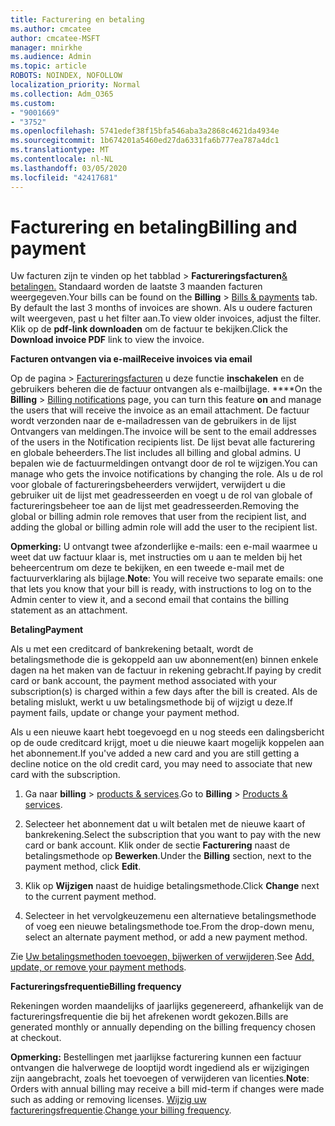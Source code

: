 ```yaml
---
title: Facturering en betaling
ms.author: cmcatee
author: cmcatee-MSFT
manager: mnirkhe
ms.audience: Admin
ms.topic: article
ROBOTS: NOINDEX, NOFOLLOW
localization_priority: Normal
ms.collection: Adm_O365
ms.custom:
- "9001669"
- "3752"
ms.openlocfilehash: 5741edef38f15bfa546aba3a2868c4621da4934e
ms.sourcegitcommit: 1b674201a5460ed27da6331fa6b777ea787a4dc1
ms.translationtype: MT
ms.contentlocale: nl-NL
ms.lasthandoff: 03/05/2020
ms.locfileid: "42417681"
---
```

# <a name="billing-and-payment"></a><span data-ttu-id="80877-102">Facturering en betaling</span><span class="sxs-lookup"><span data-stu-id="80877-102">Billing and payment</span></span>

<span data-ttu-id="80877-103">Uw facturen zijn te vinden op het tabblad >  **Factureringsfacturen**[& betalingen.](https://go.microsoft.com/fwlink/p/?linkid=848039)  Standaard worden de laatste 3 maanden facturen weergegeven.</span><span class="sxs-lookup"><span data-stu-id="80877-103">Your bills can be found on the **Billing** > [Bills & payments](https://go.microsoft.com/fwlink/p/?linkid=848039) tab.  By default the last 3 months of invoices are shown.</span></span>  <span data-ttu-id="80877-104">Als u oudere facturen wilt weergeven, past u het filter aan.</span><span class="sxs-lookup"><span data-stu-id="80877-104">To view older invoices, adjust the filter.</span></span>  <span data-ttu-id="80877-105">Klik op de **pdf-link downloaden** om de factuur te bekijken.</span><span class="sxs-lookup"><span data-stu-id="80877-105">Click the **Download invoice PDF** link to view the invoice.</span></span>

<span data-ttu-id="80877-106">**Facturen ontvangen via e-mail**</span><span class="sxs-lookup"><span data-stu-id="80877-106">**Receive invoices via email**</span></span>

<span data-ttu-id="80877-107">Op de pagina > [Factureringsfacturen](https://go.microsoft.com/fwlink/p/?linkid=853212) u deze functie **inschakelen** en de gebruikers beheren die de factuur ontvangen als e-mailbijlage. \*\*\*\*</span><span class="sxs-lookup"><span data-stu-id="80877-107">On the **Billing** > [Billing notifications](https://go.microsoft.com/fwlink/p/?linkid=853212) page, you can turn this feature **on** and manage the users that will receive the invoice as an email attachment.</span></span> <span data-ttu-id="80877-108">De factuur wordt verzonden naar de e-mailadressen van de gebruikers in de lijst Ontvangers van meldingen.</span><span class="sxs-lookup"><span data-stu-id="80877-108">The invoice will be sent to the email addresses of the users in the Notification recipients list.</span></span> <span data-ttu-id="80877-109">De lijst bevat alle facturering en globale beheerders.</span><span class="sxs-lookup"><span data-stu-id="80877-109">The list includes all billing and global admins.</span></span>  <span data-ttu-id="80877-110">U bepalen wie de factuurmeldingen ontvangt door de rol te wijzigen.</span><span class="sxs-lookup"><span data-stu-id="80877-110">You can manage who gets the invoice notifications by changing the role.</span></span>  <span data-ttu-id="80877-111">Als u de rol voor globale of factureringsbeheerders verwijdert, verwijdert u die gebruiker uit de lijst met geadresseerden en voegt u de rol van globale of factureringsbeheer toe aan de lijst met geadresseerden.</span><span class="sxs-lookup"><span data-stu-id="80877-111">Removing the global or billing admin role removes that user from the recipient list, and adding the global or billing admin role will add the user to the recipient list.</span></span>

<span data-ttu-id="80877-112">**Opmerking:** U ontvangt twee afzonderlijke e-mails: een e-mail waarmee u weet dat uw factuur klaar is, met instructies om u aan te melden bij het beheercentrum om deze te bekijken, en een tweede e-mail met de factuurverklaring als bijlage.</span><span class="sxs-lookup"><span data-stu-id="80877-112">**Note**: You will receive two separate emails: one that lets you know that your bill is ready, with instructions to log on to the Admin center to view it, and a second email that contains the billing statement as an attachment.</span></span>

<span data-ttu-id="80877-113">**Betaling**</span><span class="sxs-lookup"><span data-stu-id="80877-113">**Payment**</span></span>

<span data-ttu-id="80877-114">Als u met een creditcard of bankrekening betaalt, wordt de betalingsmethode die is gekoppeld aan uw abonnement(en) binnen enkele dagen na het maken van de factuur in rekening gebracht.</span><span class="sxs-lookup"><span data-stu-id="80877-114">If paying by credit card or bank account, the payment method associated with your subscription(s) is charged within a few days after the bill is created.</span></span>  <span data-ttu-id="80877-115">Als de betaling mislukt, werkt u uw betalingsmethode bij of wijzigt u deze.</span><span class="sxs-lookup"><span data-stu-id="80877-115">If payment fails, update or change your payment method.</span></span> 

<span data-ttu-id="80877-116">Als u een nieuwe kaart hebt toegevoegd en u nog steeds een dalingsbericht op de oude creditcard krijgt, moet u die nieuwe kaart mogelijk koppelen aan het abonnement.</span><span class="sxs-lookup"><span data-stu-id="80877-116">If you've added a new card and you are still getting a decline notice on the old credit card, you may need to associate that new card with the subscription.</span></span>

1. <span data-ttu-id="80877-117">Ga naar **billing** > [products & services](https://go.microsoft.com/fwlink/p/?linkid=842054).</span><span class="sxs-lookup"><span data-stu-id="80877-117">Go to **Billing** > [Products & services](https://go.microsoft.com/fwlink/p/?linkid=842054).</span></span>

2. <span data-ttu-id="80877-118">Selecteer het abonnement dat u wilt betalen met de nieuwe kaart of bankrekening.</span><span class="sxs-lookup"><span data-stu-id="80877-118">Select the subscription that you want to pay with the new card or bank account.</span></span> <span data-ttu-id="80877-119">Klik onder de sectie **Facturering** naast de betalingsmethode op **Bewerken**.</span><span class="sxs-lookup"><span data-stu-id="80877-119">Under the **Billing** section, next to the payment method, click **Edit**.</span></span>

3. <span data-ttu-id="80877-120">Klik op **Wijzigen** naast de huidige betalingsmethode.</span><span class="sxs-lookup"><span data-stu-id="80877-120">Click **Change** next to the current payment method.</span></span>

4. <span data-ttu-id="80877-121">Selecteer in het vervolgkeuzemenu een alternatieve betalingsmethode of voeg een nieuwe betalingsmethode toe.</span><span class="sxs-lookup"><span data-stu-id="80877-121">From the drop-down menu, select an alternate payment method, or add a new payment method.</span></span>

<span data-ttu-id="80877-122">Zie [Uw betalingsmethoden toevoegen, bijwerken of verwijderen](https://go.microsoft.com/fwlink/?linkid=2118133).</span><span class="sxs-lookup"><span data-stu-id="80877-122">See [Add, update, or remove your payment methods](https://go.microsoft.com/fwlink/?linkid=2118133).</span></span>

<span data-ttu-id="80877-123">**Factureringsfrequentie**</span><span class="sxs-lookup"><span data-stu-id="80877-123">**Billing frequency**</span></span>

<span data-ttu-id="80877-124">Rekeningen worden maandelijks of jaarlijks gegenereerd, afhankelijk van de factureringsfrequentie die bij het afrekenen wordt gekozen.</span><span class="sxs-lookup"><span data-stu-id="80877-124">Bills are generated monthly or annually depending on the billing frequency chosen at checkout.</span></span>  

<span data-ttu-id="80877-125">**Opmerking:** Bestellingen met jaarlijkse facturering kunnen een factuur ontvangen die halverwege de looptijd wordt ingediend als er wijzigingen zijn aangebracht, zoals het toevoegen of verwijderen van licenties.</span><span class="sxs-lookup"><span data-stu-id="80877-125">**Note**: Orders with annual billing may receive a bill mid-term if changes were made such as adding or removing licenses.</span></span>  <span data-ttu-id="80877-126">[Wijzig uw factureringsfrequentie](https://go.microsoft.com/fwlink/?linkid=2119148).</span><span class="sxs-lookup"><span data-stu-id="80877-126">[Change your billing frequency](https://go.microsoft.com/fwlink/?linkid=2119148).</span></span>
